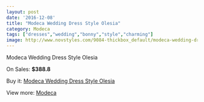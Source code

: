 ```yaml
---
layout: post
date: '2016-12-08'
title: "Modeca Wedding Dress Style Olesia"
category: Modeca
tags: ["dresses","wedding","bonny","style","charming"]
image: http://www.novstyles.com/9084-thickbox_default/modeca-wedding-dress-style-olesia.jpg
---
```

Modeca Wedding Dress Style Olesia

On Sales: **$388.8**
<a href="https://www.novstyles.com/en/modeca/6369-modeca-wedding-dress-style-olesia.html"><amp-img layout="responsive" width="600" height="600" src="//www.novstyles.com/9084-thickbox_default/modeca-wedding-dress-style-olesia.jpg" alt="Modeca Wedding Dress Style Olesia 0" /></a>

Buy it: [Modeca Wedding Dress Style Olesia](https://www.novstyles.com/en/modeca/6369-modeca-wedding-dress-style-olesia.html "Modeca Wedding Dress Style Olesia")

View more: [Modeca](https://www.novstyles.com/en/43-modeca "Modeca")
